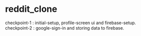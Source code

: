 # reddit_clone

checkpoint-1 : initial-setup, profile-screen ui and firebase-setup. <br />
checkpoint-2 : google-sign-in and storing data to firebase. <br />
